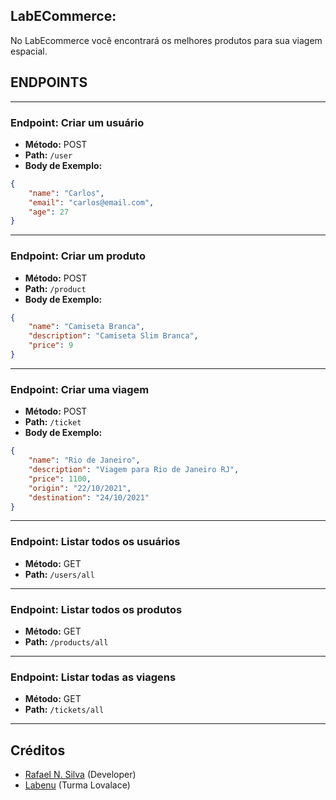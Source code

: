 ## LabECommerce:

No LabEcommerce você encontrará os melhores produtos para sua viagem espacial.

## ENDPOINTS

---

### **Endpoint**: Criar um usuário

-   **Método:** POST
-   **Path:** `/user`
-   **Body de Exemplo:**

```json
{
    "name": "Carlos",
    "email": "carlos@email.com",
    "age": 27
}
```

---

### **Endpoint**: Criar um produto

-   **Método:** POST
-   **Path:** `/product`
-   **Body de Exemplo:**

```json
{
    "name": "Camiseta Branca",
    "description": "Camiseta Slim Branca",
    "price": 9
}
```

---

### **Endpoint**: Criar uma viagem

-   **Método:** POST
-   **Path:** `/ticket`
-   **Body de Exemplo:**

```json
{
    "name": "Rio de Janeiro",
    "description": "Viagem para Rio de Janeiro RJ",
    "price": 1100,
    "origin": "22/10/2021",
    "destination": "24/10/2021"
}
```

---

### **Endpoint**: Listar todos os usuários

-   **Método:** GET
-   **Path:** `/users/all`

---

### **Endpoint**: Listar todos os produtos

-   **Método:** GET
-   **Path:** `/products/all`

---

### **Endpoint**: Listar todas as viagens

-   **Método:** GET
-   **Path:** `/tickets/all`

---

## Créditos

-   [Rafael N. Silva](https://github.com/rafansilva) (Developer)
-   [Labenu](https://www.labenu.com.br/) (Turma Lovalace)
